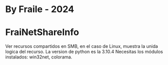 # By Fraile - 2024
# FraiNetShareInfo
Ver recursos compartidos en SMB, en el caso de Linux, muestra la unida logica del recurso.
La version de python es la 3.10.4
Necesitas los módulos instalados: win32net, colorama.


